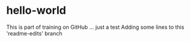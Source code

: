 # hello-world
This is part of training on GitHub ... just a test
Adding some lines to this 'readme-edits' branch
